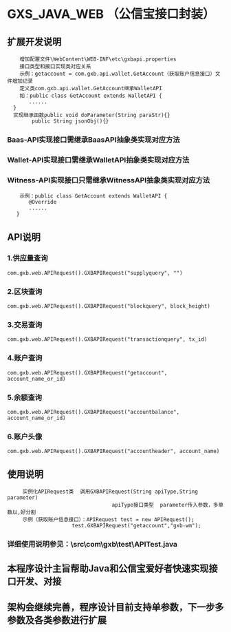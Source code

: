 # GXS_JAVA_WEB （公信宝接口封装）
## 扩展开发说明
        增加配置文件\WebContent\WEB-INF\etc\gxbapi.properties 
        接口类型和接口实现类对应关系    
        示例：getaccount = com.gxb.api.wallet.GetAccount（获取账户信息接口）文件增加记录
        定义类com.gxb.api.wallet.GetAccount继承WalletAPI
        如：public class GetAccount extends WalletAPI {
           ......
      }
      实现继承函数public void doParameter(String paraStr){}
            public String jsonObj(){}
            
### Baas-API实现接口需继承BaasAPI抽象类实现对应方法
### Wallet-API实现接口需继承WalletAPI抽象类实现对应方法
### Witness-API实现接口只需继承WitnessAPI抽象类实现对应方法
        示例：public class GetAccount extends WalletAPI {
           @Override
           ......
       }
## API说明
### 1.供应量查询
	com.gxb.web.APIRequest().GXBAPIRequest("supplyquery", "")
### 2.区块查询
	com.gxb.web.APIRequest().GXBAPIRequest("blockquery", block_height)
### 3.交易查询
	com.gxb.web.APIRequest().GXBAPIRequest("transactionquery", tx_id)
### 4.账户查询
	com.gxb.web.APIRequest().GXBAPIRequest("getaccount", account_name_or_id)
### 5.余额查询
	com.gxb.web.APIRequest().GXBAPIRequest("accountbalance", account_name_or_id)
### 6.账户头像
	com.gxb.web.APIRequest().GXBAPIRequest("accountheader", account_name)
	
## 使用说明
         实例化APIRequest类  调用GXBAPIRequest(String apiType,String parameter)
                                      apiType接口类型  parameter传入参数，多单数以,好分割
         示例（获取账户信息接口）：APIRequest test = new APIRequest();
                         test.GXBAPIRequest("getaccount","gxb-wm");
                         
### 详细使用说明参见：\src\com\gxb\test\APITest.java
         
         
## 本程序设计主旨帮助Java和公信宝爱好者快速实现接口开发、对接                         
## 架构会继续完善，程序设计目前支持单参数，下一步多参数及各类参数进行扩展

